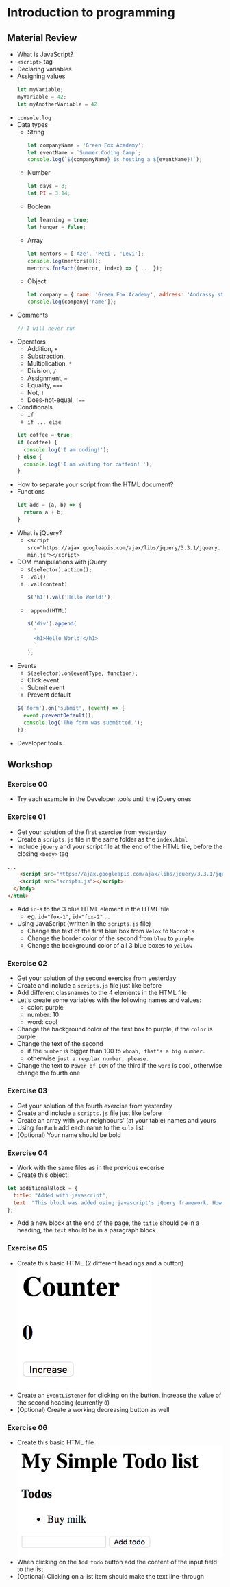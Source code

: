 # Introduction to programming

## Material Review

- What is JavaScript?
- `<script>` tag
- Declaring variables
- Assigning values
  ```javascript
  let myVariable;
  myVariable = 42;
  let myAnotherVariable = 42
  ```
- `console.log`
- Data types
  - String
    ```javascript
    let companyName = 'Green Fox Academy';
    let eventName = `Summer Coding Camp`;
    console.log(`${companyName} is hosting a ${eventName}!`);
    ```
  - Number
    ```javascript
    let days = 3;
    let PI = 3.14;
    ```
  - Boolean
    ```javascript
    let learning = true;
    let hunger = false;
    ```
  - Array
    ```javascript
    let mentors = ['Aze', 'Peti', 'Levi'];
    console.log(mentors[0]);
    mentors.forEach((mentor, index) => { ... });
    ```
  - Object
    ```javascript
    let company = { name: 'Green Fox Academy', address: 'Andrassy street 66' };
    console.log(company['name']);
    ```
- Comments
  ```javascript
  // I will never run
  ```
- Operators
  - Addition, `+`
  - Substraction, `-`
  - Multiplication, `*`
  - Division, `/`
  - Assignment, `=`
  - Equality, `===`
  - Not, `!`
  - Does-not-equal, `!==`
- Conditionals
  - `if`
  - `if ... else`
  ```javascript
  let coffee = true;
  if (coffee) {
    console.log('I am coding!');
  } else {
    console.log('I am waiting for caffein! ');
  }
  ```
- How to separate your script from the HTML document?
- Functions
  ```javascript
  let add = (a, b) => {
    return a + b;
  }
  ```
- What is jQuery?
  - `<script src="https://ajax.googleapis.com/ajax/libs/jquery/3.3.1/jquery.min.js"></script>`
- DOM manipulations with jQuery
  - `$(selector).action();`
  - `.val()`
  - `.val(content)`
    ```javascript
    $('h1').val('Hello World!');
    ```
  - `.append(HTML)`
    ```javascript
    $('div').append(
      `
      <h1>Hello World!</h1>
      `
    );
    ```
- Events
  - `$(selector).on(eventType, function);`
  - Click event
  - Submit event
  - Prevent default
  ```javascript
  $('form').on('submit', (event) => {
    event.preventDefault();
    console.log('The form was submitted.');
  });
  ```
- Developer tools

## Workshop

### Exercise 00
- Try each example in the Developer tools until the jQuery ones

### Exercise 01
- Get your solution of the first exercise from yesterday
- Create a `scripts.js` file in the same folder as the `index.html`
- Include `jQuery` and your script file at the end of the HTML file, before the closing `<body>` tag
```html
...
    <script src="https://ajax.googleapis.com/ajax/libs/jquery/3.3.1/jquery.min.js"></script>
    <script src="scripts.js"></script>
  </body>
</html>
```
- Add `id`-s to the 3 blue HTML element in the HTML file
  - eg. `id="fox-1"`, `id="fox-2"` ...
- Using JavaScript (written in the `scripts.js` file)
  - Change the text of the first blue box from `Velox` to `Macrotis`
  - Change the border color of the second from `blue` to `purple`
  - Change the background color of all 3 blue boxes to `yellow`

### Exercise 02
- Get your solution of the second exercise from yesterday
- Create and include a `scripts.js` file just like before
- Add different classnames to the 4 elements in the HTML file
- Let's create some variables with the following names and values:
  - color: purple
  - number: 10
  - word: cool
- Change the background color of the first box to purple, if the `color` is purple
- Change the text of the second
  - if the `number` is bigger than 100 to `whoah, that's a big number.`
  - otherwise `just a regular number, please.`
- Change the text to `Power of DOM` of the third if the `word` is cool, otherwise change the fourth one

### Exercise 03
- Get your solution of the fourth exercise from yesterday
- Create and include a `scripts.js` file just like before
- Create an array with your neighbours' (at your table) names and yours
- Using `forEach` add each name to the `<ul>` list
- (Optional) Your name should be bold

### Exercise 04
- Work with the same files as in the previous excerise
- Create this object:
```javascript
let additionalBlock = {
  title: "Added with javascript",
  text: "This block was added using javascript's jQuery framework. How awesome!"
};
```
- Add a new block at the end of the page, the `title` should be in a heading, the `text` should be in a paragraph block

### Exercise 05
- Create this basic HTML (2 different headings and a button)
![Counter](assets/js-ex5.png)
- Create an `EventListener` for clicking on the button, increase the value of the second heading (currently `0`)
- (Optional) Create a working decreasing button as well

### Exercise 06
- Create this basic HTML file
![Todo list](assets/js-ex6.png)
- When clicking on the `Add todo` button add the content of the input field to the list
- (Optional) Clicking on a list item should make the text line-through
